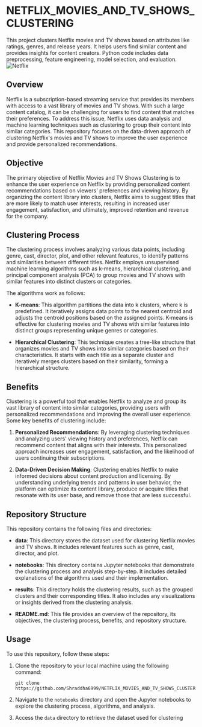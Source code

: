 # NETFLIX_MOVIES_AND_TV_SHOWS_CLUSTERING
This project clusters Netflix movies and TV shows based on attributes like ratings, genres, and release years. It helps users find similar content and provides insights for content creators. Python code includes data preprocessing, feature engineering, model selection, and evaluation.
![Netflix]([path/to/image.jpg](https://www.google.com/imgres?imgurl=https%3A%2F%2Fstatic1.colliderimages.com%2Fwordpress%2Fwp-content%2Fuploads%2F2020%2F11%2Fnetflix-most-popular-shows.jpg&tbnid=nDHt4GpSQ6pZKM&vet=12ahUKEwiHvZ-p6Nb_AhWIqGMGHWrVBfIQMygaegUIARCeAg..i&imgrefurl=https%3A%2F%2Fcollider.com%2Ftop-10-netflix-tv-shows-list%2F&docid=FI5_83LcMqIqAM&w=1400&h=700&q=netflix&ved=2ahUKEwiHvZ-p6Nb_AhWIqGMGHWrVBfIQMygaegUIARCeAg))


## Overview

Netflix is a subscription-based streaming service that provides its members with access to a vast library of movies and TV shows. With such a large content catalog, it can be challenging for users to find content that matches their preferences. To address this issue, Netflix uses data analysis and machine learning techniques such as clustering to group their content into similar categories. This repository focuses on the data-driven approach of clustering Netflix's movies and TV shows to improve the user experience and provide personalized recommendations.

## Objective

The primary objective of Netflix Movies and TV Shows Clustering is to enhance the user experience on Netflix by providing personalized content recommendations based on viewers' preferences and viewing history. By organizing the content library into clusters, Netflix aims to suggest titles that are more likely to match user interests, resulting in increased user engagement, satisfaction, and ultimately, improved retention and revenue for the company.

## Clustering Process

The clustering process involves analyzing various data points, including genre, cast, director, plot, and other relevant features, to identify patterns and similarities between different titles. Netflix employs unsupervised machine learning algorithms such as k-means, hierarchical clustering, and principal component analysis (PCA) to group movies and TV shows with similar features into distinct clusters or categories.

The algorithms work as follows:

- **K-means**: This algorithm partitions the data into k clusters, where k is predefined. It iteratively assigns data points to the nearest centroid and adjusts the centroid positions based on the assigned points. K-means is effective for clustering movies and TV shows with similar features into distinct groups representing unique genres or categories.

- **Hierarchical Clustering**: This technique creates a tree-like structure that organizes movies and TV shows into similar categories based on their characteristics. It starts with each title as a separate cluster and iteratively merges clusters based on their similarity, forming a hierarchical structure.

## Benefits

Clustering is a powerful tool that enables Netflix to analyze and group its vast library of content into similar categories, providing users with personalized recommendations and improving the overall user experience. Some key benefits of clustering include:

1. **Personalized Recommendations**: By leveraging clustering techniques and analyzing users' viewing history and preferences, Netflix can recommend content that aligns with their interests. This personalized approach increases user engagement, satisfaction, and the likelihood of users continuing their subscriptions.

2. **Data-Driven Decision Making**: Clustering enables Netflix to make informed decisions about content production and licensing. By understanding underlying trends and patterns in user behavior, the platform can optimize its content library, produce or acquire titles that resonate with its user base, and remove those that are less successful.

## Repository Structure

This repository contains the following files and directories:

- **data**: This directory stores the dataset used for clustering Netflix movies and TV shows. It includes relevant features such as genre, cast, director, and plot.

- **notebooks**: This directory contains Jupyter notebooks that demonstrate the clustering process and analysis step-by-step. It includes detailed explanations of the algorithms used and their implementation.

- **results**: This directory holds the clustering results, such as the grouped clusters and their corresponding titles. It also includes any visualizations or insights derived from the clustering analysis.

- **README.md**: This file provides an overview of the repository, its objectives, the clustering process, benefits, and repository structure.

## Usage

To use this repository, follow these steps:

1. Clone the repository to your local machine using the following command:
   ```
   git clone https://github.com/Shraddha6999/NETFLIX_MOVIES_AND_TV_SHOWS_CLUSTERING
   ```

2. Navigate to the `notebooks` directory and open the Jupyter notebooks to explore the clustering process, algorithms, and analysis.

3. Access the `data` directory to retrieve the dataset used for clustering
